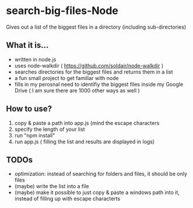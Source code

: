 # search-big-files-Node
Gives out a list of the biggest files in a directory (including sub-directories)

## What it is...
- written in node.js
- uses node-walkdir ( https://github.com/soldair/node-walkdir )
- searches directories for the biggest files and returns them in a list
- a fun small project to get familiar with node
- fills in my perosnal need to identifiy the biggest files inside my Google Drive ( I am sure there are 1000 other ways as well )

## How to use?
1. copy & paste a path into app.js (mind the escape characters
2. specify the length of your list
3. run "npm install" 
4. run app.js ( filling the list and results are displayed in logs)

## TODOs
- optimization: instead of searching for folders and files, it should be only files
- (maybe) write the list into a file
- (maybe) make it possible to just copy & paste a windows path into it, instead of filling up with escape characterts
